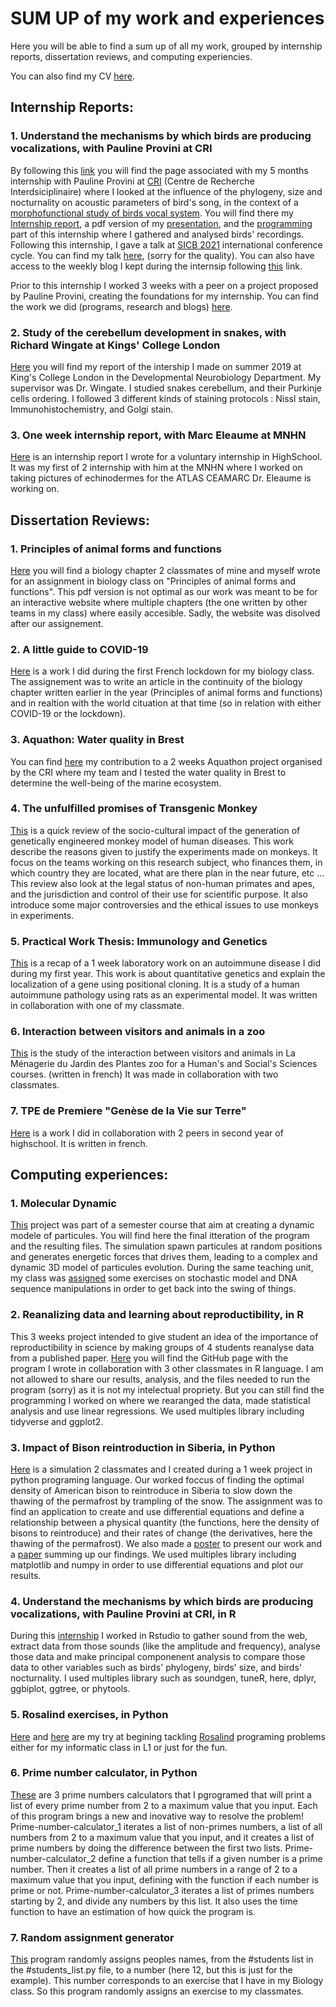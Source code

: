 # SUM UP of my work and experiences
Here you will be able to find a sum up of all my work, grouped by internship reports, dissertation reviews, and computing experiencies.

You can also find my CV [here](https://github.com/irinade/SUM_UP_of_all_my_work/blob/main/CV%20Irina%20Delamare.pdf).


## Internship Reports:
### 1. Understand the mechanisms by which birds are producing vocalizations, with Pauline Provini at CRI
By following this [link](https://github.com/irinade/Internship_Report_L3_Understand-the-mechanisms-by-which-birds-produce-vocalizations_GitHub_page) you will find the page associated with my 5 months internship with Pauline Provini at [CRI](https://www.cri-paris.org/en) (Centre de Recherche Interdsiciplinaire) where I looked at the influence of the phylogeny, size and nocturnality on acoustic parameters of bird's song, in the context of a [morphofunctional study of birds vocal system](https://projects.cri-paris.org/projects/tY6OqgWS/summary). You will find there my [Internship report](https://github.com/irinade/Internship_Report_L3_Understand-the-mechanisms-by-which-birds-produce-vocalizations_GitHub_page/blob/master/DELAMARE_Irina_internship_report.pdf), a pdf version of my [presentation](https://github.com/irinade/Internship_Report_L3_Understand-the-mechanisms-by-which-birds-produce-vocalizations_GitHub_page/blob/master/Intership%20presentation%20L3%20-%20Irina%20Delamare.pdf), and the [programming](https://github.com/irinade/Internship_Report_L3_Understand-the-mechanisms-by-which-birds-produce-vocalizations_GitHub_page/tree/master/CodeR) part of this internship where I  gathered and analysed birds' recordings. 
Following this internship, I gave a talk at [SICB 2021](http://burkclients.com/sicb/meetings/2021/site/index.html) international conference cycle. You can find my talk [here]( https://www.youtube.com/watch?v=Pc85poM5rC0), (sorry for the quality).
You can also have access to the weekly blog I kept during the internsip following [this](https://projects.cri-paris.org/projects/vXCBp29N/summary) link.

Prior to this internship I worked 3 weeks with a peer on a project proposed by Pauline Provini, creating the foundations for my internship. You can find the work we did (programs, research and blogs) [here](https://github.com/irinade/Fellows_Project).

### 2. Study of the cerebellum development in snakes, with Richard Wingate at Kings' College London
[Here](https://github.com/irinade/Intership-Report-at-King-s-College-London/blob/master/Internship%20Report%20Irina%20Delamare%20at%20KCL%20_%20Study%20of%20cerebellum%20development%20in%20snakes.pdf) you will find my report of the intership I made on summer 2019 at King's College London in the Developmental Neurobiology Department. My supervisor was Dr. Wingate. I studied snakes cerebellum, and their Purkinje cells ordering. I followed 3 different kinds of staining protocols : Nissl stain, Immunohistochemistry, and Golgi stain. 

### 3. One week internship report, with Marc Eleaume at MNHN
[Here](https://github.com/irinade/Internship-report-MNHN-2018/blob/master/Internship%20Report%20Irina%20Delamare%20Asteroids%20MNHN%202018.pdf) is an internship report I wrote for a voluntary internship in HighSchool. It was my first of 2 internship with him at the MNHN where I worked on taking pictures of echinodermes for the ATLAS CEAMARC Dr. Eleaume is working on.

## Dissertation Reviews:
### 1. Principles of animal forms and functions
[Here](https://github.com/irinade/Principles-of-animal-forms-and-functions/blob/master/Filled%20Plan.pdf) you will find a biology chapter 2 classmates of mine and myself wrote for an assignment in biology class on "Principles of animal forms and functions". This pdf version is not optimal as our work was meant to be for an interactive website where multiple chapters (the one written by other teams in my class) where easily accesible. Sadly, the website was disolved after our assignement. 

### 2. A little guide to COVID-19
[Here](https://github.com/irinade/Coronavirus_a_little_guide/blob/master/Partiel%20Bio%202020%20Irina%20Delamare.pdf) is a work I did during the first French lockdown for my biology class. The assignement was to write an article in the continuity of the biology chapter written earlier in the year (Principles of animal forms and functions) and in realtion with the world cituation at that time (so in relation with either COVID-19 or the lockdown).

### 3. Aquathon: Water quality in Brest
You can find [here](https://github.com/irinade/AQUATHON-REPORT-Water-qualities-in-Brest/blob/master/AQUATHON%20REPORT%20_%20Water%20qualities%20in%20Brest%20.pdf) my contribution to a 2 weeks Aquathon project organised by the CRI where my team and I tested the water quality in Brest to determine the well-being of the marine ecosystem.

### 4. The unfulfilled promises of Transgenic Monkey
[This](https://github.com/irinade/The-unfulfilled-promises-of-Transgenic-Monkey/blob/master/Projet%20de%20recherche%20individuel%20(AJA)%20de%20Irina%20DELAMARE%20_%20The%20unfulfilled%20promises%20of%20Transgenic%20Monkey.pdf) is a quick review of the socio-cultural impact of the generation of genetically engineered monkey model of human diseases.
This work describe the reasons given to justify the experiments made on monkeys. It focus on the teams working on this research subject, who finances them, in which country they are located, what are there plan in the near future, etc … This review also look at the legal status of non-human primates and apes, and the jurisdiction and control of their use for scientific purpose. It also introduce some major controversies and the ethical issues to use monkeys in experiments.

### 5. Practical Work Thesis: Immunology and Genetics
[This](https://github.com/irinade/Practical-Work-Thesis-Immunology-and-Genetics/blob/master/Thesis%20%20Imunology%20and%20Genetics.pdf) is a recap of a 1 week laboratory work on an autoimmune disease I did during my first year. This work is about quantitative genetics and explain the localization of a gene using positional cloning. It is a study of a human autoimmune pathology using rats as an experimental model. It was written in collaboration with one of my classmate.

### 6. Interaction between visitors and animals in a zoo 
[This](https://github.com/irinade/Compte-rendu-de-la-sortie-la-M-nagerie-du-Jardin-des-Plantes/blob/master/Compte-rendu%20Jardin%20des%20Plantes.pdf) is the study of the interaction between visitors and animals in La Ménagerie du Jardin des Plantes zoo for a Human's and Social's Sciences courses. (written in french)
It was made in collaboration with two classmates.

### 7. TPE de Premiere "Genèse de la Vie sur Terre"
[Here](https://github.com/irinade/TPE-de-Premiere/blob/master/Gen%C3%A8se%20de%20la%20vie%20sur%20Terre.pdf) is a work I did in collaboration with 2 peers in second year of highschool. It is written in french.


## Computing experiences:
### 1. Molecular Dynamic
[This](https://github.com/irinade/Molecular-Dynamic-Project) project was part of a semester course that aim at creating a dynamic modele of particules. You will find here the final itteration of the program and the resulting files. The simulation spawn particules at random positions and generates energetic forces that drives them, leading to a complex and dynamic 3D model of particules evolution.
During the same teaching unit, my class was [assigned](https://github.com/irinade/Stochastic-model) some exercises on stochastic model and DNA sequence manipulations in order to get back into the swing of things.

### 2. Reanalizing data and learning about reproductibility, in R
This 3 weeks project intended to give student an idea of the importance of reproductibility in science by making groups of 4 students reanalyse data from a published paper. [Here](https://github.com/irinade/AJA_Project) you will find the GitHub page with the program I wrote in collaboration with 3 other classmates in R language. I am not allowed to share our results, analysis, and the files needed to run the program (sorry) as it is not my intelectual propriety. But you can still find the programming I worked on where we rearanged the data, made statistical analysis and use linear regressions.
We used multiples library including tidyverse and ggplot2.

### 3. Impact of Bison reintroduction in Siberia, in Python
[Here](https://github.com/irinade/Impact-of-Bison-reintroduction-in-Siberia) is a simulation 2 classmates and I created during a 1 week project in python programing language. Our worked foccus of finding the optimal density of American bison to reintroduce in Siberia to slow down the thawing of the permafrost by trampling of the snow.
The assignment was to find an application to create and use differential equations and define a relationship between a physical quantity (the functions, here the density of bisons to reintroduce) and their rates of change (the derivatives, here the thawing of the permafrost). We also made a [poster](https://github.com/irinade/Impact-of-Bison-reintroduction-in-Siberia/blob/master/Impact%20of%20Bison%20reintroduction%20in%20Siberia.pdf) to present our work and a [paper](https://github.com/irinade/Impact-of-Bison-reintroduction-in-Siberia/blob/master/Rapport%20final.pdf) summing up our findings.
We used multiples library including matplotlib and numpy in order to use differential equations and plot our results.

### 4. Understand the mechanisms by which birds are producing vocalizations, with Pauline Provini at CRI, in R
During this [internship](https://github.com/irinade/Internship_Report_L3_Understand-the-mechanisms-by-which-birds-produce-vocalizations_GitHub_page/tree/master/CodeR) I worked in Rstudio to gather sound from the web, extract data from those sounds (like the amplitude and frequency), analyse those data and make principal componenent analysis to compare those data to other variables such as birds' phylogeny, birds' size, and birds' nocturnality. 
I used multiples library such as soundgen, tuneR, here, dplyr, ggbiplot, ggtree, or phytools. 

### 5. Rosalind exercises, in Python
[Here](https://github.com/irinade/Rosalind) and [here](https://github.com/irinade/Python_BioInfo_ProjectS) are my try at begining tackling [Rosalind](http://rosalind.info/problems/locations/) programing problems either for my informatic class in L1 or just for the fun.
 
### 6. Prime number calculator, in Python
[These](https://github.com/irinade/Prime-number-calculator) are 3 prime numbers calculators that I pgrogramed that will print a list of every prime number from 2 to a maximum value that you input. Each of this program brings a new and inovative way to resolve the problem!
Prime-number-calculator_1 iterates a list of non-primes numbers, a list of all numbers from 2 to a maximum value that you input, and it creates a list of prime numbers by doing the difference between the first two lists.
Prime-number-calculator_2 define a function that tells if a given number is a prime number. Then it creates a list of all prime numbers in a range of 2 to a maximum value that you input, defining with the function if each number is prime or not.
Prime-number-calculator_3 iterates a list of primes numbers starting by 2, and divide any numbers by this list. It also uses the time function to have an estimation of how quick the program is.

### 7. Random assignment generator
[This](https://github.com/irinade/Projet_Bio) program randomly assigns peoples names, from the #students list in the #students_list.py file, to a number (here 12, but this is just for the example). This number corresponds to an exercise that I have in my Biology class. So this program randomly assigns an exercise to my classmates.
